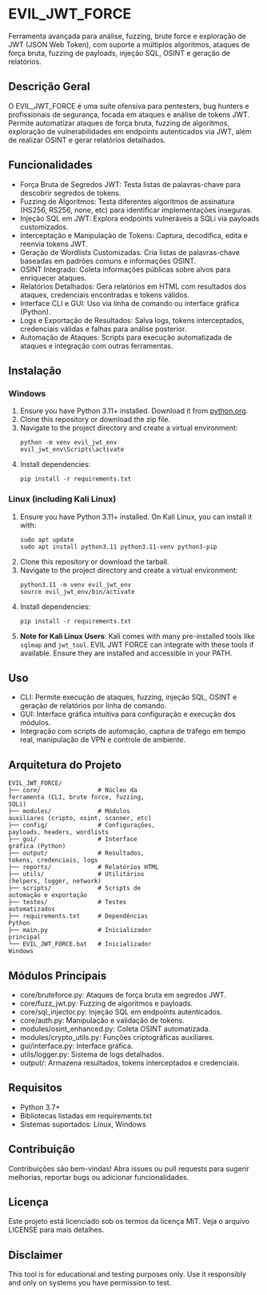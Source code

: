 # EVIL_JWT_FORCE
Ferramenta avançada para análise, fuzzing, brute force e exploração de JWT (JSON Web Token), com suporte a múltiplos algoritmos, ataques de força bruta, fuzzing de payloads, injeção SQL, OSINT e geração de relatórios.

## Descrição Geral
O EVIL_JWT_FORCE é uma suíte ofensiva para pentesters, bug hunters e profissionais de segurança, focada em ataques e análise de tokens JWT. Permite automatizar ataques de força bruta, fuzzing de algoritmos, exploração de vulnerabilidades em endpoints autenticados via JWT, além de realizar OSINT e gerar relatórios detalhados.

## Funcionalidades
- Força Bruta de Segredos JWT: Testa listas de palavras-chave para descobrir segredos de tokens.
- Fuzzing de Algoritmos: Testa diferentes algoritmos de assinatura (HS256, RS256, none, etc) para identificar implementações inseguras.
- Injeção SQL em JWT: Explora endpoints vulneráveis a SQLi via payloads customizados.
- Interceptação e Manipulação de Tokens: Captura, decodifica, edita e reenvia tokens JWT.
- Geração de Wordlists Customizadas: Cria listas de palavras-chave baseadas em padrões comuns e informações OSINT.
- OSINT Integrado: Coleta informações públicas sobre alvos para enriquecer ataques.
- Relatórios Detalhados: Gera relatórios em HTML com resultados dos ataques, credenciais encontradas e tokens válidos.
- Interface CLI e GUI: Uso via linha de comando ou interface gráfica (Python).
- Logs e Exportação de Resultados: Salva logs, tokens interceptados, credenciais válidas e falhas para análise posterior.
- Automação de Ataques: Scripts para execução automatizada de ataques e integração com outras ferramentas.

## Instalação

### Windows
1. Ensure you have Python 3.11+ installed. Download it from [python.org](https://www.python.org/downloads/).
2. Clone this repository or download the zip file.
3. Navigate to the project directory and create a virtual environment:
   ```
   python -m venv evil_jwt_env
   evil_jwt_env\Scripts\activate
   ```
4. Install dependencies:
   ```
   pip install -r requirements.txt
   ```

### Linux (including Kali Linux)
1. Ensure you have Python 3.11+ installed. On Kali Linux, you can install it with:
   ```
   sudo apt update
   sudo apt install python3.11 python3.11-venv python3-pip
   ```
2. Clone this repository or download the tarball.
3. Navigate to the project directory and create a virtual environment:
   ```
   python3.11 -m venv evil_jwt_env
   source evil_jwt_env/bin/activate
   ```
4. Install dependencies:
   ```
   pip install -r requirements.txt
   ```
5. **Note for Kali Linux Users**: Kali comes with many pre-installed tools like `sqlmap` and `jwt_tool`. EVIL JWT FORCE can integrate with these tools if available. Ensure they are installed and accessible in your PATH.

## Uso
- CLI: Permite execução de ataques, fuzzing, injeção SQL, OSINT e geração de relatórios por linha de comando.
- GUI: Interface gráfica intuitiva para configuração e execução dos módulos.
- Integração com scripts de automação, captura de tráfego em tempo real, manipulação de VPN e controle de ambiente.

## Arquitetura do Projeto
```
EVIL_JWT_FORCE/
├── core/                # Núcleo da 
ferramenta (CLI, brute force, fuzzing, 
SQLi)
├── modules/             # Módulos 
auxiliares (cripto, osint, scanner, etc)
├── config/              # Configurações, 
payloads, headers, wordlists
├── gui/                 # Interface 
gráfica (Python)
├── output/              # Resultados, 
tokens, credenciais, logs
├── reports/             # Relatórios HTML
├── utils/               # Utilitários 
(helpers, logger, network)
├── scripts/             # Scripts de 
automação e exportação
├── testes/              # Testes 
automatizados
├── requirements.txt     # Dependências 
Python
├── main.py              # Inicializador 
principal
└── EVIL_JWT_FORCE.bat   # Inicializador 
Windows
```
## Módulos Principais
- core/bruteforce.py: Ataques de força bruta em segredos JWT.
- core/fuzz_jwt.py: Fuzzing de algoritmos e payloads.
- core/sql_injector.py: Injeção SQL em endpoints autenticados.
- core/auth.py: Manipulação e validação de tokens.
- modules/osint_enhanced.py: Coleta OSINT automatizada.
- modules/crypto_utils.py: Funções criptográficas auxiliares.
- gui/interface.py: Interface gráfica.
- utils/logger.py: Sistema de logs detalhados.
- output/: Armazena resultados, tokens interceptados e credenciais.
## Requisitos
- Python 3.7+
- Bibliotecas listadas em requirements.txt
- Sistemas suportados: Linux, Windows
## Contribuição
Contribuições são bem-vindas! Abra issues ou pull requests para sugerir melhorias, reportar bugs ou adicionar funcionalidades.

## Licença
Este projeto está licenciado sob os termos da licença MIT. Veja o arquivo LICENSE para mais detalhes.

## Disclaimer
This tool is for educational and testing purposes only. Use it responsibly and only on systems you have permission to test.
